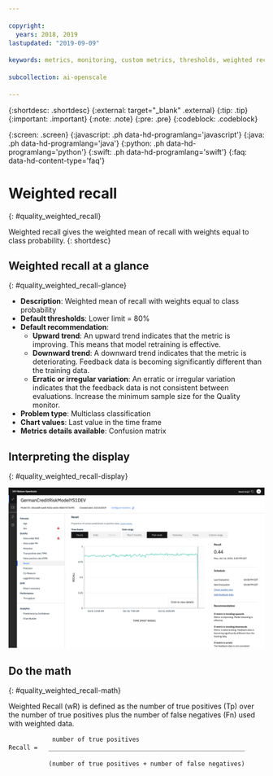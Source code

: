 ```yaml
---

copyright:
  years: 2018, 2019
lastupdated: "2019-09-09"

keywords: metrics, monitoring, custom metrics, thresholds, weighted recal

subcollection: ai-openscale

---
```


{:shortdesc: .shortdesc}
{:external: target="_blank" .external}
{:tip: .tip}
{:important: .important}
{:note: .note}
{:pre: .pre}
{:codeblock: .codeblock}

{:screen: .screen}
{:javascript: .ph data-hd-programlang='javascript'}
{:java: .ph data-hd-programlang='java'}
{:python: .ph data-hd-programlang='python'}
{:swift: .ph data-hd-programlang='swift'}
{:faq: data-hd-content-type='faq'}

# Weighted recall
{: #quality_weighted_recall}

Weighted recall gives the weighted mean of recall with weights equal to class probability.
{: shortdesc}

## Weighted recall at a glance
{: #quality_weighted_recall-glance}

- **Description**: Weighted mean of recall with weights equal to class probability
- **Default thresholds**: Lower limit = 80%
- **Default recommendation**:
   - **Upward trend**: An upward trend indicates that the metric is improving. This means that model retraining is effective.
   - **Downward trend**: A downward trend indicates that the metric is deteriorating. Feedback data is becoming significantly different than the training data.
   - **Erratic or irregular variation**: An erratic or irregular variation indicates that the feedback data is not consistent between evaluations. Increase the minimum sample size for the Quality monitor.
- **Problem type**: Multiclass classification
- **Chart values**: Last value in the time frame
- **Metrics details available**: Confusion matrix

## Interpreting the display
{: #quality_weighted_recall-display}

![the weighted recall chart is displayed](images/wos-quality-recall.png)

## Do the math
{: #quality_weighted_recall-math}

Weighted Recall (wR) is defined as the number of true positives (Tp) over the number of true positives plus the number of false negatives (Fn) used with weighted data. 

```
            number of true positives
Recall =   ______________________________________________________

           (number of true positives + number of false negatives)
```
